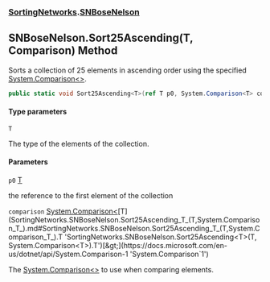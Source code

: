 ### [SortingNetworks](SortingNetworks.md 'SortingNetworks').[SNBoseNelson](SortingNetworks.SNBoseNelson.md 'SortingNetworks.SNBoseNelson')

## SNBoseNelson.Sort25Ascending<T>(T, Comparison<T>) Method

Sorts a collection of 25 elements in ascending order using the specified [System.Comparison&lt;&gt;](https://docs.microsoft.com/en-us/dotnet/api/System.Comparison-1 'System.Comparison`1').

```csharp
public static void Sort25Ascending<T>(ref T p0, System.Comparison<T> comparison);
```
#### Type parameters

<a name='SortingNetworks.SNBoseNelson.Sort25Ascending_T_(T,System.Comparison_T_).T'></a>

`T`

The type of the elements of the collection.
#### Parameters

<a name='SortingNetworks.SNBoseNelson.Sort25Ascending_T_(T,System.Comparison_T_).p0'></a>

`p0` [T](SortingNetworks.SNBoseNelson.Sort25Ascending_T_(T,System.Comparison_T_).md#SortingNetworks.SNBoseNelson.Sort25Ascending_T_(T,System.Comparison_T_).T 'SortingNetworks.SNBoseNelson.Sort25Ascending<T>(T, System.Comparison<T>).T')

the reference to the first element of the collection

<a name='SortingNetworks.SNBoseNelson.Sort25Ascending_T_(T,System.Comparison_T_).comparison'></a>

`comparison` [System.Comparison&lt;](https://docs.microsoft.com/en-us/dotnet/api/System.Comparison-1 'System.Comparison`1')[T](SortingNetworks.SNBoseNelson.Sort25Ascending_T_(T,System.Comparison_T_).md#SortingNetworks.SNBoseNelson.Sort25Ascending_T_(T,System.Comparison_T_).T 'SortingNetworks.SNBoseNelson.Sort25Ascending<T>(T, System.Comparison<T>).T')[&gt;](https://docs.microsoft.com/en-us/dotnet/api/System.Comparison-1 'System.Comparison`1')

The [System.Comparison&lt;&gt;](https://docs.microsoft.com/en-us/dotnet/api/System.Comparison-1 'System.Comparison`1') to use when comparing elements.